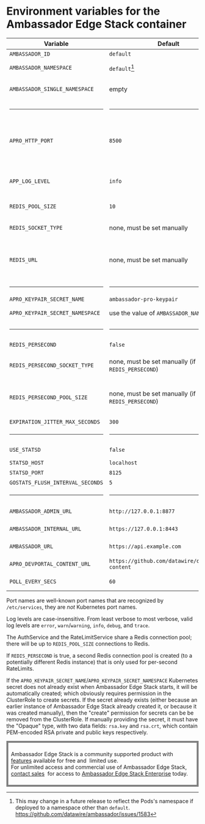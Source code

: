 # Environment variables for the Ambassador Edge Stack container




| Variable                         | Default                                           | Value type                                                                    | Purpose                                              |
|----------------------------------|---------------------------------------------------|-------------------------------------------------------------------------------|------------------------------------------------------|
| `AMBASSADOR_ID`                  | `default`                                         | plain string                                                                  | Ambassador                                           |
| `AMBASSADOR_NAMESPACE`           | `default`[^1]                                     | Kubernetes namespace                                                          | Ambassador                                           |
| `AMBASSADOR_SINGLE_NAMESPACE`    | empty                                             | Boolean; non-empty=true, empty=false                                          | Ambassador                                           |
| <hr/>                            | <hr/>                                             | <hr/>                                                                         | <hr/>                                                |
| `APRO_HTTP_PORT`                 | `8500`                                            | TCP port number or name                                                       | Filter gRPC, RateLimit gRPC, health HTTP, debug HTTP |
| `APP_LOG_LEVEL`                  | `info`                                            | log level                                                                     | Ambassador Edge Stack general-purpose                       |
| `REDIS_POOL_SIZE`                | `10`                                              | integer                                                                       | Filter, RateLimit                                    |
| `REDIS_SOCKET_TYPE`              | none, must be set manually                        | Go network such as `tcp` or `unix`; see [Go `net.Dial`][]                     | Filter, RateLimit                                    |
| `REDIS_URL`                      | none, must be set manually                        | Go network address; for TCP this is a `host:port` pair; see [Go `net.Dial`][] | Filter, RateLimit                                    |
| <hr/>                            | <hr/>                                             | <hr/>                                                                         | <hr/>                                                |
| `APRO_KEYPAIR_SECRET_NAME`       | `ambassador-pro-keypair`                          | Kubernetes name                                                               | Filter                                               |
| `APRO_KEYPAIR_SECRET_NAMESPACE`  | use the value of `AMBASSADOR_NAMESPACE`           | Kubernetes namespace                                                          | Filter                                               |
| <hr/>                            | <hr/>                                             | <hr/>                                                                         | <hr/>                                                |
| `REDIS_PERSECOND`                | `false`                                           | Boolean; [Go `strconv.ParseBool`][]                                           | RateLimit                                            |
| `REDIS_PERSECOND_SOCKET_TYPE`    | none, must be set manually (if `REDIS_PERSECOND`) | Go network such as `tcp` or `unix`; see [Go `net.Dial`][]                     | RateLimit                                            |
| `REDIS_PERSECOND_POOL_SIZE`      | none, must be set manually (if `REDIS_PERSECOND`) | Go network address; for TCP this is a `host:port` pair; see [Go `net.Dial`][] | RateLimit                                            |
| `EXPIRATION_JITTER_MAX_SECONDS`  | `300`                                             | integer                                                                       | RateLimit                                            |
| <hr/>                            | <hr/>                                             | <hr/>                                                                         | <hr/>                                                |
| `USE_STATSD`                     | `false`                                           | Boolean; [Go `strconv.ParseBool`][]                                           | RateLimit                                            |
| `STATSD_HOST`                    | `localhost`                                       | hostname                                                                      | RateLimit                                            |
| `STATSD_PORT`                    | `8125`                                            | integer                                                                       | RateLimit                                            |
| `GOSTATS_FLUSH_INTERVAL_SECONDS` | `5`                                               | integer                                                                       | RateLimit                                            |
| <hr/>                            | <hr/>                                             | <hr/>                                                                         | <hr/>                                                |
| `AMBASSADOR_ADMIN_URL`           | `http://127.0.0.1:8877`                           | URL                                                                           | Developer Portal                                     |
| `AMBASSADOR_INTERNAL_URL`        | `https://127.0.0.1:8443`                          | URL                                                                           | Developer Portal                                     |
| `AMBASSADOR_URL`                 | `https://api.example.com`                         | URL                                                                           | Developer Portal                                     |
| `APRO_DEVPORTAL_CONTENT_URL`     | `https://github.com/datawire/devportal-content`   | git-remote URL                                                                | Developer Portal                                     |
| `POLL_EVERY_SECS`                | `60`                                              | integer                                                                       | Developer Portal                                     |

<!--

  Intentionally omit `RLS_RUNTIME_DIR` from the above table; it exists
  for development purposes and isn't meant to be set by end users.

-->

Port names are well-known port names that are recognized by
`/etc/services`, they are *not* Kubernetes port names.

Log levels are case-insensitive. From least verbose to most verbose,
valid log levels are `error`, `warn`/`warning`, `info`, `debug`, and
`trace`.

The AuthService and the RateLimitService share a Redis connection
pool; there will be up to `REDIS_POOL_SIZE` connections to Redis.

If `REDIS_PERSECOND` is true, a second Redis connection pool is
created (to a potentially different Redis instance) that is only used
for per-second RateLimits.

If the `APRO_KEYPAIR_SECRET_NAME`/`APRO_KEYPAIR_SECRET_NAMESPACE`
Kubernetes secret does not already exist when Ambassador Edge Stack starts,
it will be automatically created; which obviously requires permission
in the ClusterRole to create secrets.  If the secret already exists
(either because an earlier instance of Ambassador Edge Stack already created
it, or because it was created manually), then the "create" permission
for secrets can be be removed from the ClusterRole.  If manually
providing the secret, it must have the "Opaque" type, with two data
fields: `rsa.key` and `rsa.crt`, which contain PEM-encoded RSA private
and public keys respectively.



[^1]: This may change in a future release to reflect the Pods's
    namespace if deployed to a namespace other than `default`.
    https://github.com/datawire/ambassador/issues/1583

[Go `net.Dial`]: https://golang.org/pkg/net/#Dial
[Go `strconv.ParseBool`]: https://golang.org/pkg/strconv/#ParseBool


<div style="border: thick solid gray;padding:0.5em"> 

Ambassador Edge Stack is a community supported product with 
[features](getambassador.io/features) available for free and 
limited use. For unlimited access and commercial use of
Ambassador Edge Stack, [contact sales](https:/www.getambassador.io/contact) 
for access to [Ambassador Edge Stack Enterprise](/user-guide/ambassador-edge-stack-enterprise) today.

</div>
</p>
